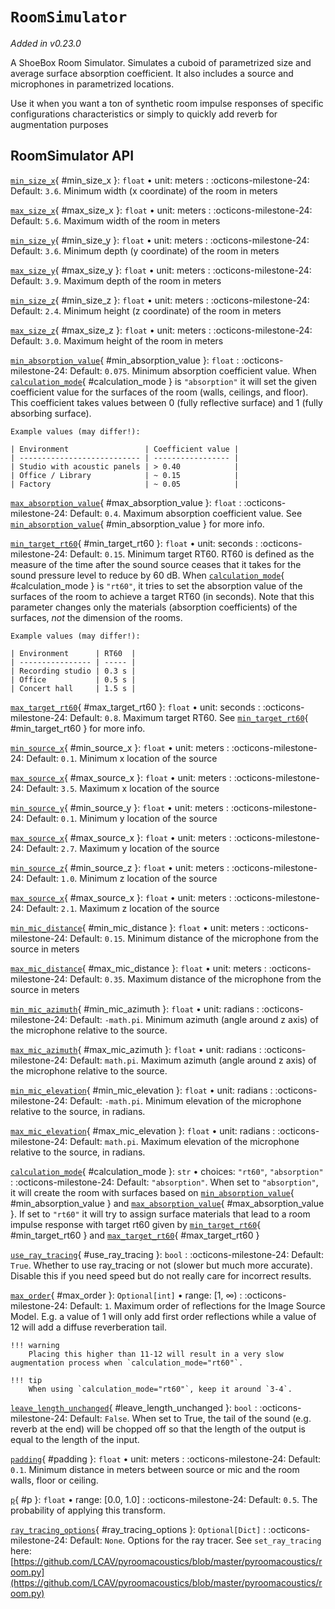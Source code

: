 # `RoomSimulator`

_Added in v0.23.0_

A ShoeBox Room Simulator. Simulates a cuboid of parametrized size and average surface absorption coefficient. It also includes a source
and microphones in parametrized locations.

Use it when you want a ton of synthetic room impulse responses of specific configurations
characteristics or simply to quickly add reverb for augmentation purposes

## RoomSimulator API

[`min_size_x`](#min_size_x){ #min_size_x }: `float` • unit: meters
:   :octicons-milestone-24: Default: `3.6`. Minimum width (x coordinate) of the room in meters

[`max_size_x`](#max_size_x){ #max_size_x }: `float` • unit: meters
:   :octicons-milestone-24: Default: `5.6`. Maximum width of the room in meters

[`min_size_y`](#min_size_y){ #min_size_y }: `float` • unit: meters
:   :octicons-milestone-24: Default: `3.6`. Minimum depth (y coordinate) of the room in meters

[`max_size_y`](#max_size_y){ #max_size_y }: `float` • unit: meters
:   :octicons-milestone-24: Default: `3.9`. Maximum depth of the room in meters

[`min_size_z`](#min_size_z){ #min_size_z }: `float` • unit: meters
:   :octicons-milestone-24: Default: `2.4`. Minimum height (z coordinate) of the room in meters

[`max_size_z`](#max_size_z){ #max_size_z }: `float` • unit: meters
:   :octicons-milestone-24: Default: `3.0`. Maximum height of the room in meters

[`min_absorption_value`](#min_absorption_value){ #min_absorption_value }: `float`
:   :octicons-milestone-24: Default: `0.075`. Minimum absorption coefficient value.
    When [`calculation_mode`](#calculation_mode){ #calculation_mode } is `"absorption"`
    it will set the given coefficient value for the surfaces of the room (walls,
    ceilings, and floor). This coefficient takes values between 0 (fully reflective
    surface) and 1 (fully absorbing surface).
    
    Example values (may differ!):
    
    | Environment                 | Coefficient value |
    | --------------------------- | ----------------- |
    | Studio with acoustic panels | > 0.40            |
    | Office / Library            | ~ 0.15            |
    | Factory                     | ~ 0.05            |

[`max_absorption_value`](#max_absorption_value){ #max_absorption_value }: `float`
:   :octicons-milestone-24: Default: `0.4`. Maximum absorption coefficient value. See
    [`min_absorption_value`](#min_absorption_value){ #min_absorption_value } for more
    info.

[`min_target_rt60`](#min_target_rt60){ #min_target_rt60 }: `float` • unit: seconds
:   :octicons-milestone-24: Default: `0.15`. Minimum target RT60. RT60 is defined as the
    measure of the time after the sound source ceases that it takes for the sound
    pressure level to reduce by 60 dB. When
    [`calculation_mode`](#calculation_mode){ #calculation_mode } is `"rt60"`, it tries
    to set the absorption value of the surfaces of the room to achieve a target RT60
    (in seconds). Note that this parameter changes only the materials (absorption
    coefficients) of the surfaces, _not_ the dimension of the rooms.

    Example values (may differ!):
    
    | Environment      | RT60  |
    | ---------------- | ----- |
    | Recording studio | 0.3 s |
    | Office           | 0.5 s |
    | Concert hall     | 1.5 s |

[`max_target_rt60`](#max_target_rt60){ #max_target_rt60 }: `float` • unit: seconds
:   :octicons-milestone-24: Default: `0.8`. Maximum target RT60. See
    [`min_target_rt60`](#min_target_rt60){ #min_target_rt60 } for more info.

[`min_source_x`](#min_source_x){ #min_source_x }: `float` • unit: meters
:   :octicons-milestone-24: Default: `0.1`. Minimum x location of the source

[`max_source_x`](#max_source_x){ #max_source_x }: `float` • unit: meters
:   :octicons-milestone-24: Default: `3.5`. Maximum x location of the source

[`min_source_y`](#min_source_y){ #min_source_y }: `float` • unit: meters
:   :octicons-milestone-24: Default: `0.1`. Minimum y location of the source

[`max_source_x`](#max_source_x){ #max_source_x }: `float` • unit: meters
:   :octicons-milestone-24: Default: `2.7`. Maximum y location of the source

[`min_source_z`](#min_source_z){ #min_source_z }: `float` • unit: meters
:   :octicons-milestone-24: Default: `1.0`. Minimum z location of the source

[`max_source_x`](#max_source_x){ #max_source_x }: `float` • unit: meters
:   :octicons-milestone-24: Default: `2.1`. Maximum z location of the source

[`min_mic_distance`](#min_mic_distance){ #min_mic_distance }: `float` • unit: meters
:   :octicons-milestone-24: Default: `0.15`. Minimum distance of the microphone from the
    source in meters

[`max_mic_distance`](#max_mic_distance){ #max_mic_distance }: `float` • unit: meters
:   :octicons-milestone-24: Default: `0.35`. Maximum distance of the microphone from the
    source in meters

[`min_mic_azimuth`](#min_mic_azimuth){ #min_mic_azimuth }: `float` • unit: radians
:   :octicons-milestone-24: Default: `-math.pi`. Minimum azimuth (angle around z axis) of the
    microphone relative to the source.

[`max_mic_azimuth`](#max_mic_azimuth){ #max_mic_azimuth }: `float` • unit: radians
:   :octicons-milestone-24: Default: `math.pi`. Maximum azimuth (angle around z axis) of the
    microphone relative to the source.

[`min_mic_elevation`](#min_mic_elevation){ #min_mic_elevation }: `float` • unit: radians
:   :octicons-milestone-24: Default: `-math.pi`. Minimum elevation of the microphone relative
    to the source, in radians.

[`max_mic_elevation`](#max_mic_elevation){ #max_mic_elevation }: `float` • unit: radians
:   :octicons-milestone-24: Default: `math.pi`. Maximum elevation of the microphone relative
    to the source, in radians.

[`calculation_mode`](#calculation_mode){ #calculation_mode }: `str` • choices: `"rt60"`, `"absorption"`
:   :octicons-milestone-24: Default: `"absorption"`. When set to `"absorption"`, it will
    create the room with surfaces based on
    [`min_absorption_value`](#min_absorption_value){ #min_absorption_value } and
    [`max_absorption_value`](#max_absorption_value){ #max_absorption_value }. If set to
    `"rt60"` it will try to assign surface materials that lead to a room impulse
    response with target rt60 given by
    [`min_target_rt60`](#min_target_rt60){ #min_target_rt60 } and
    [`max_target_rt60`](#max_target_rt60){ #max_target_rt60 }

[`use_ray_tracing`](#use_ray_tracing){ #use_ray_tracing }: `bool`
:   :octicons-milestone-24: Default: `True`. Whether to use ray_tracing or not (slower
    but much more accurate). Disable this if you need speed but do not really care for
    incorrect results.

[`max_order`](#max_order){ #max_order }: `Optional[int]` • range: [1, ∞)
:   :octicons-milestone-24: Default: `1`. Maximum order of reflections for the Image
    Source Model. E.g. a value of 1 will only add first order reflections while a value
    of 12 will add a diffuse reverberation tail. 

    !!! warning 
        Placing this higher than 11-12 will result in a very slow augmentation process when `calculation_mode="rt60"`. 
    
    !!! tip
        When using `calculation_mode="rt60"`, keep it around `3-4`.

[`leave_length_unchanged`](#leave_length_unchanged){ #leave_length_unchanged }: `bool`
:   :octicons-milestone-24: Default: `False`. When set to True, the tail of the sound
    (e.g. reverb at the end) will be chopped off so that the length of the output is
    equal to the length of the input.

[`padding`](#padding){ #padding }: `float` • unit: meters
:   :octicons-milestone-24: Default: `0.1`. Minimum distance in meters between source or
    mic and the room walls, floor or ceiling.

[`p`](#p){ #p }: `float` • range: [0.0, 1.0]
:   :octicons-milestone-24: Default: `0.5`. The probability of applying this transform.

[`ray_tracing_options`](#ray_tracing_options){ #ray_tracing_options }: `Optional[Dict]`
:   :octicons-milestone-24: Default: `None`. Options for the ray tracer. See `set_ray_tracing` here:  
    [https://github.com/LCAV/pyroomacoustics/blob/master/pyroomacoustics/room.py](https://github.com/LCAV/pyroomacoustics/blob/master/pyroomacoustics/room.py)
